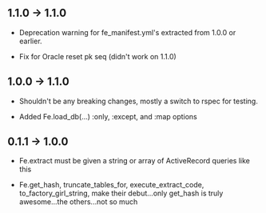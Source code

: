 ## 1.1.0 -> 1.1.0
* Deprecation warning for fe_manifest.yml's extracted from 1.0.0 or earlier.

* Fix for Oracle reset pk seq (didn't work on 1.1.0)

## 1.0.0 -> 1.1.0
* Shouldn't be any breaking changes, mostly a switch to rspec for
testing.

* Added Fe.load_db(...) :only, :except, and :map options

## 0.1.1 -> 1.0.0
* Fe.extract must be given a string or array of ActiveRecord queries
  like this

* Fe.get_hash, truncate_tables_for, execute_extract_code,
  to_factory_girl_string, make their debut...only get_hash is truly
awesome...the others...not so much

